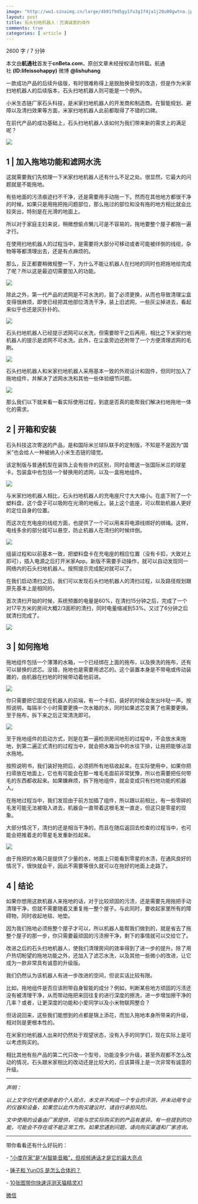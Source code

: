 ```yaml
---
image: "http://ww1.sinaimg.cn/large/4b91f9d5gy1fu3g1f4ja1j20u00gwtna.jpg"
layout: post
title: 石头扫地机器人：充满诚意的续作
comments: true
categories: [ article ]
---
```


2600 字 / 7 分钟


本文由**航通社**首发于**cnBeta.com**，原创文章未经授权请勿转载。航通社 **(ID:lifeissohappy)** 微博 **@lishuhang**

一款成功产品的后续升级版，有时很难称得上是脱胎换骨型的改造，但是作为米家扫地机器人的后续版本，石头扫地机器人则可能是一个例外。  

小米生态链厂家石头科技，是米家扫地机器人的开发商和制造商。在智能规划、避障以及清扫效果等方面，米家扫地机器人此前都取得了不错的口碑。

在前代产品的成功基础上，石头扫地机器人该如何为我们带来新的需求上的满足呢？

![](http://ww1.sinaimg.cn/large/4b91f9d5gy1fu3g1oekhaj20jg0dugsm.jpg)

1 | 加入拖地功能和滤网水洗
---------------

这就需要我们先梳理一下米家扫地机器人还有什么不足之处。很显然，它最大的问题就是不能拖地。

有些地面的污渍痕迹扫不干净，还是需要用手动拖一下。然而在其他地方都很干净的时候，如果只是用拖把拖问题部位，那么拖过的部位和没有拖的地方相比就会比较突出，特别是在光滑的地面上。

所以对于家庭主妇来说，稍微想偷点懒儿可是不容易的，拖地要整个屋子都拖一遍才行。

在使用扫地机器人的过程当中，是需要将大部分可移动或者可能被绊倒的线缆，杂物等等都清理出去，还是有点麻烦的。

那么，反正都要稍微规整一下，为什么不能让机器人在扫地的同时也把拖地给完成了呢？所以这是最迫切需要加入的功能。

![](http://ww1.sinaimg.cn/large/4b91f9d5gy1fu3g22dm4cj20f50hcgvy.jpg)

除此之外，第一代产品的滤网是不可水洗的，脏了必须更换，从而也导致清理尘盒变得很麻烦，即使已经把其他部位清洗干净，装上旧滤网，一些灰尘掉进去，看起来似乎也还是灰扑扑的。

![](http://ww1.sinaimg.cn/large/4b91f9d5gy1fu3g2c6d1dj20jg0elaik.jpg)

石头扫地机器人已经提示滤网可以水洗，但需要晾干之后再用，相比之下米家扫地机器人的提示是滤网不可水洗。此外，在尘盒旁边还附带了一个方便清理滤网的毛刷。

![](http://ww1.sinaimg.cn/large/4b91f9d5gy1fu3g2p77yej20jg0cqdpt.jpg)

石头扫地机器人和米家扫地机器人采用基本一致的外观设计和固件，但同时加入了拖地组件，并解决了滤网水洗和其他一些体验细节问题。

![](http://ww1.sinaimg.cn/large/4b91f9d5gy1fu3g2zofd4j20ha0d97b4.jpg)

那么我们以下就来看一看实际使用过程，到底是否真的能帮我们解决扫地拖地一体化的需求。

2 | 开箱和安装
---------------

石头科技这次寄送的产品，是和国际米兰球队联手的定制版，不知是不是因为“国米”也会给人一种被纳入小米生态链的错觉。

该定制版与普通机型在装饰上会有些许的区别，同时会赠送一张国际米兰的球星卡。包装盒中也包括一个替换用的滤网，以及一盒拖地组件。

![](http://ww1.sinaimg.cn/large/4b91f9d5gy1fu3g3ct4mjj20jg0eotiu.jpg)

与米家扫地机器人相比，石头扫地机器人的充电座尺寸大大缩小。在底下附了一个塑料盘，这个盘子可以吸附在光滑的地板上。装上这个底座，可以帮助机器人更好的定位自身的位置。

而这次在充电座的线缆方面，也提供了一个可以用来将电源线绑好的绑绳。这样，电线多余的部分就可以悬空，防止机器人在清扫的时候绊倒。

![](http://ww1.sinaimg.cn/large/4b91f9d5gy1fu3g3knpolj20bc0hrdni.jpg)

组装过程和以前基本一致，把塑料盘卡在充电座的相应位置（没有卡扣，大致对上即可），插入电源之后打开米家App。新版不需要手动操作，就可以自动发现同一网络内的石头扫地机器人。按照提示完成配对就可以了。

在我们启动清扫之后，我们可以发现石头扫地机器人的清扫过程，以及路径规划跟原先基本上是相同的。

首次清扫开始的时候，系统预置的电量是60%，在清扫15分钟之后，完成了一个对17平方米的房间大概2/3面积的清扫，同时电量缩减到53%。又过了6分钟之后就清扫完成了。

![](http://ww1.sinaimg.cn/large/4b91f9d5gy1fu3g3zfx2wj20jg0cxaef.jpg)

3 | 如何拖地
---------------

拖地组件包括一个薄薄的水箱，一个已经绑在上面的拖布，以及换洗的拖布，还有可以替换的滤芯。没错，拖地也是需要用滤芯的。这个装置本身是不带电或传动装置的，由机器在扫地的时候带动着他前进。

![](http://ww1.sinaimg.cn/large/4b91f9d5gy1fu3g49mbz2j20jg0djagq.jpg)

你只需要把它固定在机器人的前端，有一个卡扣，装好的时候会发出咔哒一声。按照说明，每隔半个小时需要更换一次水箱的水，同时如果滤芯变黄了也需要更换。至于拖布，拆下来之后正常清洗即可。  

![](http://ww1.sinaimg.cn/large/4b91f9d5gy1fu3g4lrtgej20ez0ewdpa.jpg)

至于拖地组件的启动方式，则是在第一遍检测房间地形的过程中，不会放水来拖地，到第二遍正式清扫的过程当中，就会把水箱当中的水往下排，让拖把能够沾湿水拖地。

按照说明书，我们装好拖把后，必须把所有地毯收起来。在实际使用中，如果你把扫帚放在地面上，它也有可能会在那一堆毛毛面前非常犹豫，所以也需要把任何带毛的东西都收起来。如果嫌麻烦，拆下拖地组件，就会变成只有扫地功能的机器人。

在拖地过程当中，我们发现由于前方加插了组件，所以跟以前相比，有一些零碎的毛发可能无法被吸入进去，机器会一直带着这根毛发一直走，但这只是零星的现象。

大部分情况下，清扫的还是相当干净的，而且在随后返回去检查的过程当中，也可能会把推着走的零星毛发重新捡起来。

![](http://ww1.sinaimg.cn/large/4b91f9d5gy1fu3g4yqmhjj20cy0d50wu.jpg)

由于拖把的水箱只是提供了少量的水，地面上只能看到零星的水渍，在通风良好的情况下，很快就会干，因此不需要等很久就可以在拖好的地面上走路了。

4 | 结论
---------------

如果你想用这款机器人来拖地的话，对于比较顽固的污渍，还是需要先用拖把手动清理干净，但就不需要随着又重复拖一整个屋子。与此同时，要收起家里所有的障碍物，同时收起地毯、地垫。

因为我们拖地必须拖整个屋子才可以，所以机器人能帮我们做到的，就是省去了拖整个屋子的那一步，你只需要最顽固的污渍擦干净，剩下的事情就可以交给它了。

改进之后的石头扫地机器人，使我们清理房间的效率得到了进一步的提升。除了用户热切盼望的拖地功能之外，还加入了滤芯水洗，以及其他一些微小的改进，让它成为一款非常具有诚意的升级版。

我们仍然认为该机器人有进一步改进的空间，但说实话比较有限。

比如，拖地组件是否应该附带自身智能的成分？例如，判断某些地方顽固的污渍还没有被清理干净，从而带动拖把来回往复的进行深度的擦洗，进一步增加擦干净的几率？或者，让更深度的功能和小爱同学以及小米物联网整合？

但话说回来，这些我们能想到的点都是锦上添花，而加入拖地本身所带来的升级，相对则是更根本性的。

在米家扫地机器人出来时仍然处于观望状态，没有入手的同学们，现在实际上是可以考虑购买的。

相比其他有些产品的第二代只改一个型号，功能没多少升级，甚至外观都不怎么改动的情况，石头跟米家相比的改动还是比较大的，应该算得上是一次非常有诚意的升级。

* * *

_声明：_

_以上文字仅代表使用者的个人观点，本文并不构成一个专业的评测，并未动用专业的仪器和设备，如果您以此作为购买建议时，请自行承担风险。_

_文中使用的设备由厂家提供，可能与您实际购买到的产品有差异。有一些提到的功能，可能会不存在或不能正常工作。如果您遇到问题，请向购买渠道和厂家咨询。_

* * *

  

带你看看还有什么好玩的：

- [“小度在家”是“AI智能音箱”，但视频通话才是它的最大亮点](http://mp.weixin.qq.com/s?__biz=MjM5Mjg1ODIxMQ==&mid=2650659696&idx=1&sn=a23abdda9342272e24710cdcbe6c9141&chksm=be96927c89e11b6a9277cf5482d7628a8c3728b020ca9e162aa1efa8c33e754cd362b786a853&scene=21#wechat_redirect)

- [锤子和 YunOS 是怎么合体的？](http://mp.weixin.qq.com/s?__biz=MjM5Mjg1ODIxMQ==&mid=2650659193&idx=1&sn=6564dadc134db4cfe3a740eed076bc11&chksm=be96907589e11963b46fb440c69e70b409ece8721c2902abe2d5f4475db4b79fbd6ab50a74a3&scene=21#wechat_redirect)

- [10张图带你快速评测天猫精灵X1](http://mp.weixin.qq.com/s?__biz=MjM5Mjg1ODIxMQ==&mid=2650658981&idx=1&sn=26b6a8888e8fd8527dee60359e29d550&chksm=be9691a989e118bf66a167b5b2cea2dc4afe0917458a62098e562f565049ce88af60b73f9e28&scene=21#wechat_redirect)

[微信](https://mp.weixin.qq.com/s?__biz=MjM5Mjg1ODIxMQ==&mid=2650659854&idx=1&sn=7da1ed122983cb233170c6febb2871cc)